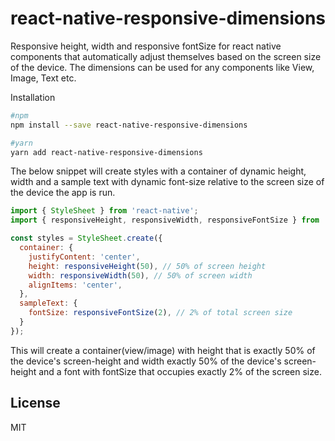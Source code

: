 # react-native-responsive-dimensions

Responsive height, width and responsive fontSize for react native components that automatically adjust themselves based on the screen size of the device. The dimensions can be used for any components like View, Image, Text etc.

Installation
```sh
#npm
npm install --save react-native-responsive-dimensions

#yarn
yarn add react-native-responsive-dimensions
```

The below snippet will create styles with a container of dynamic height, width and a sample text with dynamic font-size relative to the screen size of the device the app is run.

```js
import { StyleSheet } from 'react-native';
import { responsiveHeight, responsiveWidth, responsiveFontSize } from 'react-native-responsive-dimensions';

const styles = StyleSheet.create({
  container: {
    justifyContent: 'center',
    height: responsiveHeight(50), // 50% of screen height
    width: responsiveWidth(50), // 50% of screen width
    alignItems: 'center',
  },
  sampleText: {
    fontSize: responsiveFontSize(2), // 2% of total screen size
  }
});
```

This will create a container(view/image) with height that is exactly 50% of the device's screen-height and width exactly 50% of the device's screen-height and a font with fontSize that occupies exactly 2% of the screen size.

License
----

MIT
